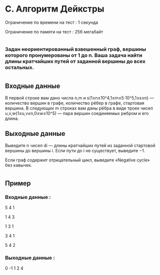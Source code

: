 # C. Алгоритм Дейкстры
Ограничение по времени на тест : 1 секунда

Ограничение по памяти на тест : 256 мегабайт

#

### Задан неориентированный взвешенный граф, вершины которого пронумерованы от 1 до n. Ваша задача найти длины кратчайших путей от заданной вершины до всех остальных.

#

## Входные данные
В первой строке вам дано числа n,m и s(1≤n≤10^4,1≤m≤5⋅10^5,1≤s≤n) — количество вершин в графе, количество рёбер в графе, стартовая вершина. В следующих m строках вам даны рёбра в виде троек чисел u,v,w(1≤u,v≤n,0≤w≤10^5) — пара вершин соединяемых ребром и его длина.

## Выходные данные
Выведите n чисел di — длины кратчайших путей из заданной стартовой вершины до вершины i. Если пути до i не существует, выведите −1.

Если граф содержит отрицательный цикл, выведите «Negative cycle» без кавычек.

#

## Пример

### Входные данные :
5 4 1

1 4 3

1 3 1

3 4 1

5 4 2
### Выходные данные :
0 -1 1 2 4